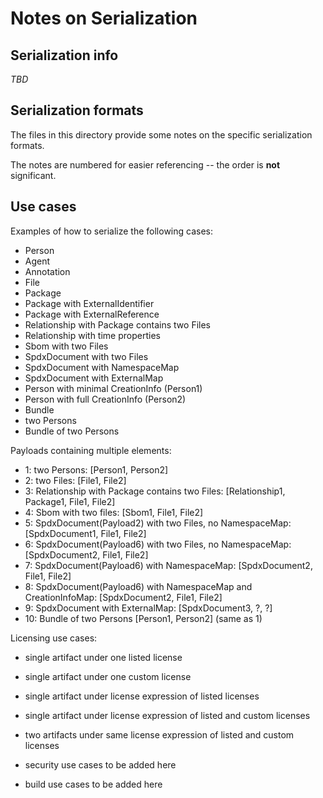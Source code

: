 # Notes on Serialization

## Serialization info

_TBD_

## Serialization formats

The files in this directory provide some notes on the specific serialization formats.

The notes are numbered for easier referencing -- the order is **not** significant.

## Use cases

Examples of how to serialize the following cases:
- Person
- Agent
- Annotation
- File
- Package
- Package with ExternalIdentifier
- Package with ExternalReference
- Relationship with Package contains two Files
- Relationship with time properties
- Sbom with two Files
- SpdxDocument with two Files
- SpdxDocument with NamespaceMap
- SpdxDocument with ExternalMap
- Person with minimal CreationInfo (Person1)
- Person with full CreationInfo (Person2)
- Bundle
- two Persons
- Bundle of two Persons

Payloads containing multiple elements:
- 1: two Persons: [Person1, Person2]
- 2: two Files: [File1, File2]
- 3: Relationship with Package contains two Files: [Relationship1, Package1, File1, File2]
- 4: Sbom with two files: [Sbom1, File1, File2]
- 5: SpdxDocument(Payload2) with two Files, no NamespaceMap: [SpdxDocument1, File1, File2]
- 6: SpdxDocument(Payload6) with two Files, no NamespaceMap: [SpdxDocument2, File1, File2]
- 7: SpdxDocument(Payload6) with NamespaceMap: [SpdxDocument2, File1, File2]
- 8: SpdxDocument(Payload6) with NamespaceMap and CreationInfoMap: [SpdxDocument2, File1, File2]
- 9: SpdxDocument with ExternalMap: [SpdxDocument3, ?, ?]
- 10: Bundle of two Persons [Person1, Person2] (same as 1)

Licensing use cases:
- single artifact under one listed license
- single artifact under one custom license
- single artifact under license expression of listed licenses
- single artifact under license expression of listed and custom licenses
- two artifacts under same license expression of listed and custom licenses

- security use cases to be added here
- build use cases to be added here
